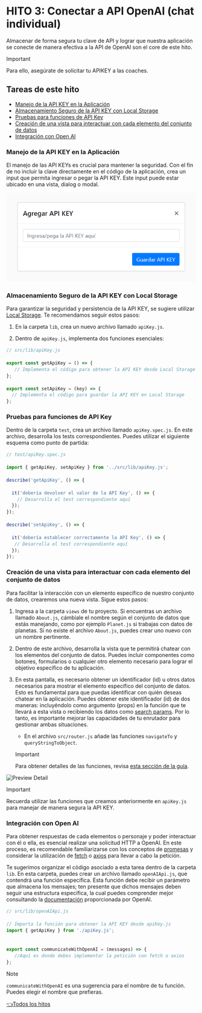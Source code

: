 # **HITO 3:** Conectar a API OpenAI (chat individual)

Almacenar de forma segura tu clave de API y lograr que nuestra aplicación se
conecte de manera efectiva a la API de OpenAI son el core de este hito.
<!-- Este es un tip de Github Pages, https://github.com/orgs/community/discussions/16925 -->
> [!IMPORTANT]
> Para ello, asegúrate de solicitar tu APIKEY a las coaches.

## Tareas de este hito

- [Manejo de la API KEY en la Aplicación](#manejo-de-la-api-key-en-la-aplicación)
- [Almacenamiento Seguro de la API KEY con Local Storage](#almacenamiento-seguro-de-la-api-key-con-local-storage)
- [Pruebas para funciones de API Key](#pruebas-para-funciones-de-api-key)
- [Creación de una vista para interactuar con cada elemento del conjunto de datos](#creación-de-una-vista-para-interactuar-con-cada-elemento-del-conjunto-de-datos)
- [Integración con Open AI](#integración-con-open-ai)

### Manejo de la API KEY en la Aplicación

El manejo de las API KEYs es crucial para mantener la seguridad.
Con el fin de no incluir la clave directamente en el código de la aplicación,
crea un input que permita ingresar o pegar la API KEY.
Este input puede estar ubicado en una vista,
dialog o modal.

![Preview apiKey](./assets/previewApiKey.png)

### Almacenamiento Seguro de la API KEY con Local Storage

Para garantizar la seguridad y persistencia de la
API KEY, se sugiere utilizar [Local Storage](https://developer.mozilla.org/es/docs/Web/API/Window/localStorage).
Te recomendamos seguir estos pasos:

1. En la carpeta `lib`, crea un nuevo archivo llamado `apiKey.js`.

2. Dentro de `apiKey.js`, implementa dos funciones esenciales:

```js
// src/lib/apiKey.js

export const getApiKey = () => {
   // Implementa el código para obtener la API KEY desde Local Storage
};

export const setApiKey = (key) => {
  // Implementa el código para guardar la API KEY en Local Storage
};
```

### Pruebas para funciones de API Key

Dentro de la carpeta `test`, crea un archivo llamado
`apiKey.spec.js`. En este archivo, desarrolla los
tests correspondientes. Puedes utilizar el siguiente
esquema como punto de partida:

``` js
// test/apiKey.spec.js

import { getApiKey, setApiKey } from '../src/lib/apiKey.js';

describe('getApiKey', () => {

  it('debería devolver el valor de la API Key', () => {
    // Desarrolla el test correspondiente aquí
  });
});

describe('setApiKey', () => {

  it('debería establecer correctamente la API Key', () => {
   // Desarrolla el test correspondiente aquí
  });
});

```

### Creación de una vista para interactuar con cada elemento del conjunto de datos

Para facilitar la interacción con un elemento específico de nuestro
conjunto de datos, crearemos una nueva vista. Sigue estos pasos:

1. Ingresa a la carpeta `views` de tu proyecto.
Si encuentras un archivo llamado `About.js`,
cámbiale el nombre según el conjunto de datos
que estás manejando, como por ejemplo `Planet.js`
si trabajas con datos de planetas.
Si no existe el archivo `About.js`,
puedes crear uno nuevo con un nombre pertinente.

2. Dentro de este archivo, desarrolla la vista que te permitirá chatear
con los elementos del conjunto de datos. Puedes incluir componentes como botones,
formularios o cualquier otro elemento necesario para lograr el objetivo específico
de tu aplicación.

3. En esta pantalla, es necesario obtener un identificador (id)
u otros datos necesarios para mostrar el elemento específico del conjunto
de datos. Esto es fundamental para que puedas
identificar con quién deseas chatear en la aplicación.
Puedes obtener este identificador (id) de dos maneras:
incluyéndolo como argumento (props) en la función que te llevará
a esta vista o recibiendo los datos como
[search params](https://developer.mozilla.org/es/docs/Web/API/URLSearchParams).
Por lo tanto, es importante mejorar las capacidades de tu
enrutador para gestionar ambas situaciones.

    + En el archivo `src/router.js` añade las funciones
    `navigateTo` y `queryStringToObject`.

    > [!IMPORTANT]
    > Para obtener detalles de las funciones, revisa
    > [esta sección de la guía](https://github.com/Laboratoria/guide-router/tree/guide-v1?tab=readme-ov-file#api-de-router-b%C3%A1sico).
    >

![Preview Detail](./assets/previewDetail.gif)

> [!IMPORTANT]
> Recuerda utilizar las funciones que creamos anteriormente en `apiKey.js`
para manejar de manera segura la API KEY.

### Integración con Open AI

Para obtener respuestas de cada elementos o personaje y poder interactuar
con él o ella, es esencial realizar una solicitud HTTP a OpenAI.
En este proceso, es recomendable familiarizarse con los conceptos de
[promesas](https://curriculum.laboratoria.la/es/topics/javascript/async/promises)
y considerar la utilización de
[fetch](https://developer.mozilla.org/es/docs/Web/API/Fetch_API/Using_Fetch)
o [axios](https://axios-http.com/docs/intro)
para llevar a cabo la petición.

Te sugerimos organizar el código asociado a esta tarea dentro de la carpeta `lib`.
En esta carpeta, puedes crear un archivo llamado `openAIApi.js`,
que contendrá una función específica. Esta función debe recibir un parámetro
que almacena los mensajes; ten presente que dichos mensajes deben seguir una
estructura específica, la cual puedes comprender mejor consultando la
[documentación](https://platform.openai.com/docs/api-reference/chat/create)
proporcionada por OpenAI.

```js
// src/lib/openAIApi.js

// Importa la función para obtener la API KEY desde apiKey.js
import { getApiKey } from './apiKey.js';


export const communicateWithOpenAI = (messages) => {
   //Aquí es donde debes implementar la petición con fetch o axios
};

```

> [!NOTE]
> `communicateWithOpenAI` es una sugerencia para el nombre
de tu función. Puedes elegir el nombre que prefieras.

[👈Todos los hitos](../README.md#6-hitos)
